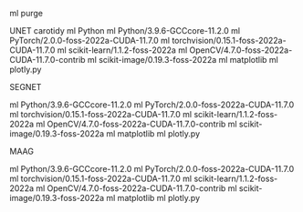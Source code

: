 ml purge

UNET carotidy
ml Python
ml Python/3.9.6-GCCcore-11.2.0
ml PyTorch/2.0.0-foss-2022a-CUDA-11.7.0
ml torchvision/0.15.1-foss-2022a-CUDA-11.7.0
ml scikit-learn/1.1.2-foss-2022a
ml OpenCV/4.7.0-foss-2022a-CUDA-11.7.0-contrib
ml scikit-image/0.19.3-foss-2022a
ml matplotlib
ml plotly.py

SEGNET

ml Python/3.9.6-GCCcore-11.2.0
ml PyTorch/2.0.0-foss-2022a-CUDA-11.7.0
ml torchvision/0.15.1-foss-2022a-CUDA-11.7.0
ml scikit-learn/1.1.2-foss-2022a
ml OpenCV/4.7.0-foss-2022a-CUDA-11.7.0-contrib
ml scikit-image/0.19.3-foss-2022a
ml matplotlib
ml plotly.py


MAAG

ml Python/3.9.6-GCCcore-11.2.0
ml PyTorch/2.0.0-foss-2022a-CUDA-11.7.0
ml torchvision/0.15.1-foss-2022a-CUDA-11.7.0
ml scikit-learn/1.1.2-foss-2022a
ml OpenCV/4.7.0-foss-2022a-CUDA-11.7.0-contrib
ml scikit-image/0.19.3-foss-2022a
ml matplotlib
ml plotly.py
